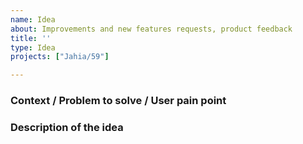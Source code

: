 ```yaml
---
name: Idea
about: Improvements and new features requests, product feedback
title: ''
type: Idea
projects: ["Jahia/59"]

---
```


### Context / Problem to solve / User pain point 


### Description of the idea


